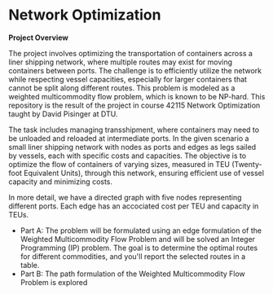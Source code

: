 # Network Optimization

**Project Overview**

The project involves optimizing the transportation of containers across a liner shipping network, where multiple routes may exist for moving containers between ports. The challenge is to efficiently utilize the network while respecting vessel capacities, especially for larger containers that cannot be split along different routes. This problem is modeled as a weighted multicommodity flow problem, which is known to be NP-hard. This repository is the result of the project in course 42115 Network Optimization taught by David Pisinger at DTU. 

The task includes managing transshipment, where containers may need to be unloaded and reloaded at intermediate ports. In the given scenario a small liner shipping network with nodes as ports and edges as legs sailed by vessels, each with specific costs and capacities. The objective is to optimize the flow of containers of varying sizes, measured in TEU (Twenty-foot Equivalent Units), through this network, ensuring efficient use of vessel capacity and minimizing costs.

In more detail, we have a directed graph with five nodes representing different ports. Each edge has an accociated cost per TEU and capacity in TEUs.

- Part A: The problem will be formulated using an edge formulation of the Weighted Multicommodity Flow Problem and will be solved an Integer Programming (IP) problem. The goal is to determine the optimal routes for different commodities, and you'll report the selected routes in a table.
- Part B: The path formulation of the Weighted Multicommodity Flow Problem is explored
